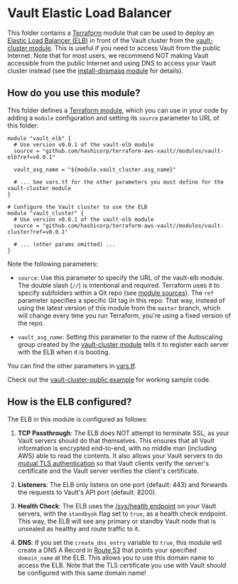 # Vault Elastic Load Balancer

This folder contains a [Terraform](https://www.terraform.io/) module that can be used to deploy an [Elastic Load
Balancer (ELB)](https://aws.amazon.com/elasticloadbalancing/classicloadbalancer/) in front of the Vault cluster
from the [vault-cluster module](https://github.com/hashicorp/terraform-aws-vault/tree/master/modules/vault-cluster). This is useful if you need to access Vault from the public
Internet. Note that for most users, we recommend NOT making Vault accessible from the public Internet and using
DNS to access your Vault cluster instead (see the [install-dnsmasq
module](https://github.com/hashicorp/terraform-aws-consul/tree/master/modules/install-dnsmasq) for details).




## How do you use this module?

This folder defines a [Terraform module](https://www.terraform.io/docs/modules/usage.html), which you can use in your
code by adding a `module` configuration and setting its `source` parameter to URL of this folder:

```hcl
module "vault_elb" {
  # Use version v0.0.1 of the vault-elb module
  source = "github.com/hashicorp/terraform-aws-vault//modules/vault-elb?ref=v0.0.1"

  vault_asg_name = "${module.vault_cluster.asg_name}"

  # ... See vars.tf for the other parameters you must define for the vault-cluster module
}

# Configure the Vault cluster to use the ELB
module "vault_cluster" {
  # Use version v0.0.1 of the vault-elb module
  source = "github.com/hashicorp/terraform-aws-vault//modules/vault-cluster?ref=v0.0.1"

  # ... (other params omitted) ...
}
```

Note the following parameters:

* `source`: Use this parameter to specify the URL of the vault-elb module. The double slash (`//`) is intentional
  and required. Terraform uses it to specify subfolders within a Git repo (see [module
  sources](https://www.terraform.io/docs/modules/sources.html)). The `ref` parameter specifies a specific Git tag in
  this repo. That way, instead of using the latest version of this module from the `master` branch, which
  will change every time you run Terraform, you're using a fixed version of the repo.

* `vault_asg_name`: Setting this parameter to the name of the Autoscaling group created by the
  [vault-cluster module](https://github.com/hashicorp/terraform-aws-vault/tree/master/modules/vault-cluster)
  tells it to register each server with the ELB when it is booting.

You can find the other parameters in [vars.tf](vars.tf).

Check out the [vault-cluster-public example](https://github.com/hashicorp/terraform-aws-vault/tree/master/examples/vault-cluster-public) for working sample code.




## How is the ELB configured?

The ELB in this module is configured as follows:

1. **TCP Passthrough**: The ELB does NOT attempt to terminate SSL, as your Vault servers should do that themselves.
   This ensures that all Vault information is encrypted end-to-end, with no middle man (including AWS) able to read
   the contents. It also allows your Vault servers to do [mutual TLS
   authentication](https://en.wikipedia.org/wiki/Mutual_authentication) so that Vault clients verify the server's
   certificate and the Vault server verifies the client's certificate.

1. **Listeners**: The ELB only listens on one port (default: 443) and forwards the requests to Vault's API port
   (default: 8200).

1. **Health Check**: The ELB uses the [/sys/health endpoint](https://www.vaultproject.io/api/system/health.html) on
   your Vault servers, with the `standbyok` flag set to `true`, as a health check endpoint. This way, the ELB will see
   any primary or standby Vault node that is unsealed as healthy and route traffic to it.

1. **DNS**: If you set the `create_dns_entry` variable to `true`, this module will create a DNS A Record in [Route
   53](https://aws.amazon.com/route53/) that points your specified `domain_name` at the ELB. This allows you to use
   this domain name to access the ELB. Note that the TLS certificate you use with Vault should be configured with this
   same domain name!
